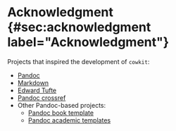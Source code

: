 # Acknowledgment {#sec:acknowledgment label="Acknowledgment"}

Projects that inspired the development of `cowkit`:

- [Pandoc](https://github.com/jgm/pandoc)
- [Markdown](https://en.wikipedia.org/wiki/Markdown)
- [Edward Tufte](https://github.com/edwardtufte/tufte-css)
- [Pandoc crossref](https://github.com/lierdakil/pandoc-crossref)
- Other Pandoc-based projects:
    - [Pandoc book template](https://github.com/wikiti/pandoc-book-template)
    - [Pandoc academic templates](https://github.com/maehr/academic-pandoc-template)
